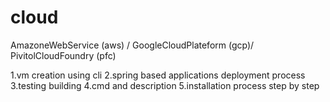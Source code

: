# cloud
AmazoneWebService (aws) / GoogleCloudPlateform (gcp)/ PivitolCloudFoundry (pfc)

1.vm creation using cli 
2.spring based applications deployment process 
3.testing building 
4.cmd and description 
5.installation process step by step 

